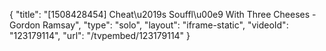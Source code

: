 {
    "title": "[1508428454] Cheat\u2019s Souffl\u00e9 With Three Cheeses - Gordon Ramsay",
    "type": "solo",
    "layout": "iframe-static",
    "videoId": "123179114",
    "url": "\/tvpembed\/123179114"
}